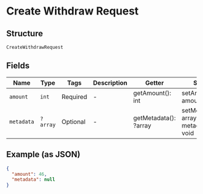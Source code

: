 
# Create Withdraw Request

## Structure

`CreateWithdrawRequest`

## Fields

| Name | Type | Tags | Description | Getter | Setter |
|  --- | --- | --- | --- | --- | --- |
| `amount` | `int` | Required | - | getAmount(): int | setAmount(int amount): void |
| `metadata` | `?array` | Optional | - | getMetadata(): ?array | setMetadata(?array metadata): void |

## Example (as JSON)

```json
{
  "amount": 46,
  "metadata": null
}
```

